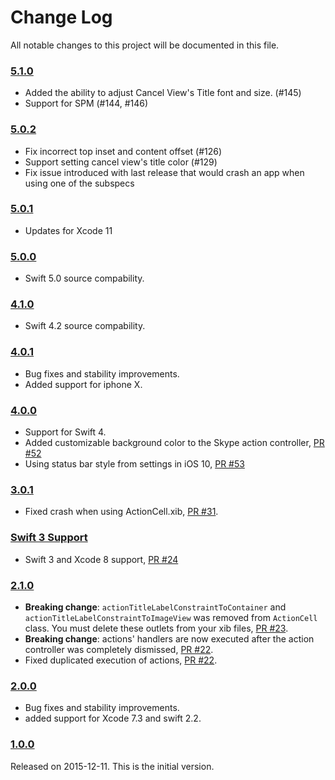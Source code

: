 # Change Log

All notable changes to this project will be documented in this file.

### [5.1.0](https://github.com/xmartlabs/XLActionController/releases/tag/5.1.0)

* Added the ability to adjust Cancel View's Title font and size. (#145)
* Support for SPM (#144, #146)

### [5.0.2](https://github.com/xmartlabs/XLActionController/releases/tag/5.0.2)

* Fix incorrect top inset and content offset (#126)
* Support setting cancel view's title color (#129)
* Fix issue introduced with last release that would crash an app when using one of the subspecs

### [5.0.1](https://github.com/xmartlabs/XLActionController/releases/tag/5.0.1)

* Updates for Xcode 11

### [5.0.0](https://github.com/xmartlabs/XLActionController/releases/tag/5.0.0)

* Swift 5.0 source compability.

### [4.1.0](https://github.com/xmartlabs/XLActionController/releases/tag/4.1.0)

* Swift 4.2 source compability.

### [4.0.1](https://github.com/xmartlabs/XLActionController/releases/tag/4.0.1)

* Bug fixes and stability improvements.
* Added support for iphone X.

### [4.0.0](https://github.com/xmartlabs/XLActionController/releases/tag/4.0.0)

* Support for Swift 4.
* Added customizable background color to the Skype action controller, [PR #52](https://github.com/xmartlabs/XLActionController/pull/52)
* Using status bar style from settings in iOS 10, [PR #53](https://github.com/xmartlabs/XLActionController/pull/53)

### [3.0.1](https://github.com/xmartlabs/XLActionController/releases/tag/3.0.1)

* Fixed crash when using ActionCell.xib, [PR #31](https://github.com/xmartlabs/XLActionController/pull/31).

### [Swift 3 Support](https://github.com/xmartlabs/XLActionController/releases/tag/3.0.0)

* Swift 3 and Xcode 8 support, [PR #24](https://github.com/xmartlabs/XLActionController/pull/24)

### [2.1.0](https://github.com/xmartlabs/XLActionController/releases/tag/2.1.0)

* **Breaking change**: `actionTitleLabelConstraintToContainer` and `actionTitleLabelConstraintToImageView` was removed from `ActionCell` class. You must delete these outlets from your xib files, [PR #23](https://github.com/xmartlabs/XLActionController/pull/23).
* **Breaking change**: actions' handlers are now executed after the action controller was completely dismissed, [PR #22](https://github.com/xmartlabs/XLActionController/pull/22).
* Fixed duplicated execution of actions, [PR #22](https://github.com/xmartlabs/XLActionController/pull/22).

### [2.0.0](https://github.com/xmartlabs/XLActionController/releases/tag/2.0.0)

* Bug fixes and stability improvements.
* added support for Xcode 7.3 and swift 2.2.

### [1.0.0](https://github.com/xmartlabs/XLActionController/releases/tag/1.0.0)
Released on 2015-12-11. This is the initial version.
